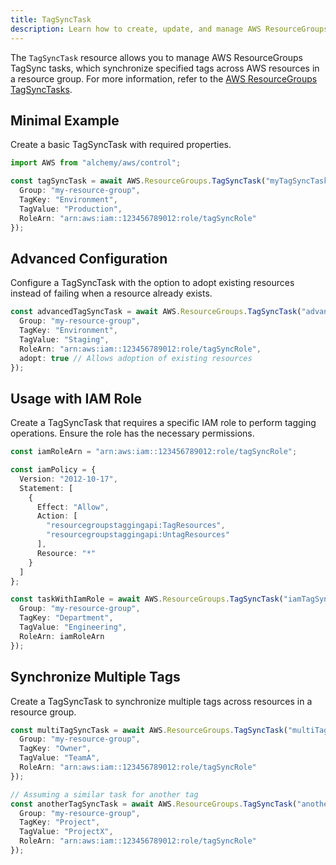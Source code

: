 ```yaml
---
title: TagSyncTask
description: Learn how to create, update, and manage AWS ResourceGroups TagSyncTasks using Alchemy Cloud Control.
---
```


The `TagSyncTask` resource allows you to manage AWS ResourceGroups TagSync tasks, which synchronize specified tags across AWS resources in a resource group. For more information, refer to the [AWS ResourceGroups TagSyncTasks](https://docs.aws.amazon.com/resourcegroups/latest/userguide/).

## Minimal Example

Create a basic TagSyncTask with required properties.

```ts
import AWS from "alchemy/aws/control";

const tagSyncTask = await AWS.ResourceGroups.TagSyncTask("myTagSyncTask", {
  Group: "my-resource-group",
  TagKey: "Environment",
  TagValue: "Production",
  RoleArn: "arn:aws:iam::123456789012:role/tagSyncRole"
});
```

## Advanced Configuration

Configure a TagSyncTask with the option to adopt existing resources instead of failing when a resource already exists.

```ts
const advancedTagSyncTask = await AWS.ResourceGroups.TagSyncTask("advancedTagSyncTask", {
  Group: "my-resource-group",
  TagKey: "Environment",
  TagValue: "Staging",
  RoleArn: "arn:aws:iam::123456789012:role/tagSyncRole",
  adopt: true // Allows adoption of existing resources
});
```

## Usage with IAM Role

Create a TagSyncTask that requires a specific IAM role to perform tagging operations. Ensure the role has the necessary permissions.

```ts
const iamRoleArn = "arn:aws:iam::123456789012:role/tagSyncRole";

const iamPolicy = {
  Version: "2012-10-17",
  Statement: [
    {
      Effect: "Allow",
      Action: [
        "resourcegroupstaggingapi:TagResources",
        "resourcegroupstaggingapi:UntagResources"
      ],
      Resource: "*"
    }
  ]
};

const taskWithIamRole = await AWS.ResourceGroups.TagSyncTask("iamTagSyncTask", {
  Group: "my-resource-group",
  TagKey: "Department",
  TagValue: "Engineering",
  RoleArn: iamRoleArn
});
```

## Synchronize Multiple Tags

Create a TagSyncTask to synchronize multiple tags across resources in a resource group.

```ts
const multiTagSyncTask = await AWS.ResourceGroups.TagSyncTask("multiTagSyncTask", {
  Group: "my-resource-group",
  TagKey: "Owner",
  TagValue: "TeamA",
  RoleArn: "arn:aws:iam::123456789012:role/tagSyncRole"
});

// Assuming a similar task for another tag
const anotherTagSyncTask = await AWS.ResourceGroups.TagSyncTask("anotherTagSyncTask", {
  Group: "my-resource-group",
  TagKey: "Project",
  TagValue: "ProjectX",
  RoleArn: "arn:aws:iam::123456789012:role/tagSyncRole"
});
```